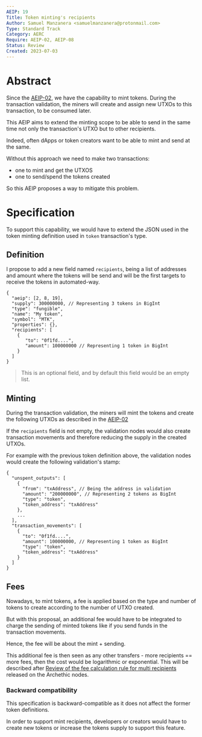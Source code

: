 ```yaml
---
AEIP: 19
Title: Token minting's recipients
Author: Samuel Manzanera <samuelmanzanera@protonmail.com>
Type: Standard Track
Category: AERC
Require: AEIP-02, AEIP-08
Status: Review
Created: 2023-07-03
---
```


# Abstract

Since the [AEIP-02](/AEIP-02.md), we have the capability to mint tokens.
During the transaction validation, the miners will create and assign new UTXOs to this transaction, to be consumed later.

This AEIP aims to extend the minting scope to be able to send in the same time not only the transaction's UTXO but to other recipients.

Indeed, often dApps or token creators want to be able to mint and send at the same.

Without this approach we need to make two transactions:
- one to mint and get the UTXOS
- one to send/spend the tokens created

So this AEIP proposes a way to mitigate this problem.

# Specification

To support this capability, we would have to extend the JSON used in the token minting definition  used in `token` transaction's type.

## Definition

I propose to add a new field named  `recipients`, being a list of addresses and amount where the tokens will be send and will be the first targets to receive the tokens in automated-way.


```jsonc
{
  "aeip": [2, 8, 19],
  "supply": 300000000, // Representing 3 tokens in BigInt
  "type": "fungible",
  "name": "My token",
  "symbol": "MTK",
  "properties": {},
  "recipients": [
    {
       "to": "0f1fd....",
       "amount": 100000000 // Representing 1 token in BigInt
    }
  ]
}
```

> This is an optional field, and by default this field would be an empty list.

## Minting

During the transaction validation, the miners will mint the tokens and create the following UTXOs as described in the [AEIP-02](/AEIP-02.md)

If the `recipients` field is not empty, the validation nodes would also create transaction movements and therefore reducing the supply in the created UTXOs.

For example with the previous token definition above, the validation nodes would create the following validation's stamp:
```jsonc
{
  "unspent_outputs": [
    {
      "from": "txAddress", // Being the address in validation
      "amount": "200000000", // Representing 2 tokens as BigInt
      "type": "token",
      "token_address": "txAddress"
    },
    ...
  ],
  "transaction_movements": [
    {
      "to": "0f1fd....",
      "amount": 100000000, // Representing 1 token as BigInt
      "type": "token",
      "token_address": "txAddress"
    }
  ]
}
```

## Fees

Nowadays, to mint tokens, a fee is applied based on the type and number of tokens to create according to the number of UTXO created.

But with this proposal, an additional fee would have to be integrated to charge
the sending of minted tokens like if you send funds in the transaction movements.

Hence, the fee will be about the mint + sending.

This additional fee is then seen as any other transfers - more recipients == more fees, then the cost would be logarithmic or exponential. This will be described after [Review of the fee calculation rule for multi recipients](https://github.com/archethic-foundation/archethic-node/issues/1041) released on the Archethic nodes.

### Backward compatibility

This specification is backward-compatible as it does not affect the former token definitions.

In order to support mint recipients, developers or creators would have to create new tokens or increase the tokens supply to support this feature.


